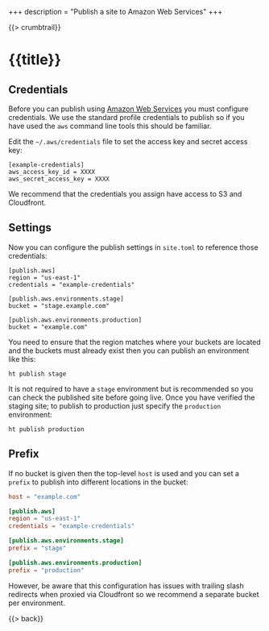 +++
description = "Publish a site to Amazon Web Services"
+++

{{> crumbtrail}}

# {{title}}

## Credentials

Before you can publish using [Amazon Web Services][] you must configure credentials. We use the standard profile credentials to publish so if you have used the `aws` command line tools this should be familiar.

Edit the `~/.aws/credentials` file to set the access key and secret access key:

```
[example-credentials]
aws_access_key_id = XXXX
aws_secret_access_key = XXXX
```

We recommend that the credentials you assign have access to S3 and Cloudfront.

## Settings

Now you can configure the publish settings in `site.toml` to reference those credentials:

```
[publish.aws]
region = "us-east-1"
credentials = "example-credentials"

[publish.aws.environments.stage]
bucket = "stage.example.com"

[publish.aws.environments.production]
bucket = "example.com"
```

You need to ensure that the region matches where your buckets are located and the buckets must already exist then you can publish an environment like this:

```
ht publish stage
```

It is not required to have a `stage` environment but is recommended so you can check the published site before going live. Once you have verified the staging site; to publish to production just specify the `production` environment:

```
ht publish production
```

## Prefix

If no bucket is given then the top-level `host` is used and you can set a `prefix` to publish into different locations in the bucket:

```toml
host = "example.com"

[publish.aws]
region = "us-east-1"
credentials = "example-credentials"

[publish.aws.environments.stage]
prefix = "stage"

[publish.aws.environments.production]
prefix = "production"
```

However, be aware that this configuration has issues with trailing slash redirects when proxied via Cloudfront so we recommend a separate bucket per environment.

{{> back}}

[Amazon Web Services]: https://aws.amazon.com/
